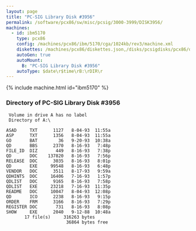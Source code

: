 ```yaml
---
layout: page
title: "PC-SIG Library Disk #3956"
permalink: /software/pcx86/sw/misc/pcsig/3000-3999/DISK3956/
machines:
  - id: ibm5170
    type: pcx86
    config: /machines/pcx86/ibm/5170/cga/1024kb/rev3/machine.xml
    diskettes: /machines/pcx86/diskettes.json,/disks/pcsigdisks/pcx86/diskettes.json
    autoGen: true
    autoMount:
      B: "PC-SIG Library Disk #3956"
    autoType: $date\r$time\rB:\rDIR\r
---
```


{% include machine.html id="ibm5170" %}

### Directory of PC-SIG Library Disk #3956

     Volume in drive A has no label
     Directory of A:\

    ASAD     TXT      1127   8-04-93  11:55a
    ASP      TXT      1356   8-04-93  11:55a
    GO       BAT        36   9-20-93  10:38a
    QD       BBS      2370   8-16-93   7:48p
    FILE_ID  DIZ       449   8-16-93   7:38p
    QD       DOC    137820   8-16-93   7:56p
    RELEASE  DOC      3035   8-16-93   8:01p
    QD       EXE     99548   8-16-93   6:48p
    VENDOR   DOC      3511   8-17-93   9:59a
    QDHINTS  DOC     16406   7-16-93   1:57p
    QDLIST   DOC      9165   8-16-93   7:58p
    QDLIST   EXE     23218   7-16-93  11:35p
    README   DOC     10047   8-04-93  12:08p
    QD       ICO      2238   8-16-93   9:15p
    ORDER    FRM      3166   8-16-93   7:29p
    REGISTER DOC       731   8-16-93   8:08p
    SHOW     EXE      2040   9-12-88  10:48a
           17 file(s)     316263 bytes
                           36864 bytes free
